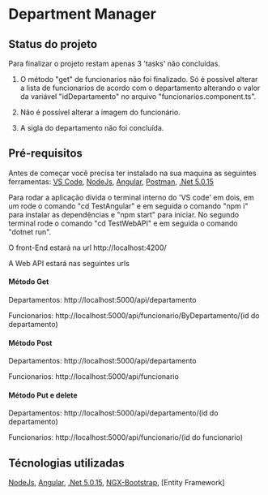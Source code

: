# Department Manager

## Status do projeto
Para finalizar o projeto restam apenas 3 'tasks' não concluídas.
 
1. O método "get" de funcionarios não foi finalizado. Só é possível alterar a lista de funcionarios de acordo com o departamento alterando o valor da variável "idDepartamento" no arquivo "funcionarios.component.ts".

2. Não é possível alterar a imagem do funcionário.

3. A sigla do departamento não foi concluída.



## Pré-requisitos

Antes de começar você precisa ter instalado na sua maquina as seguintes ferramentas: 
[VS Code](https://code.visualstudio.com/), [NodeJs](https://nodejs.org/en/), [Angular](https://angular.io/), [Postman](https://www.postman.com/), [.Net 5.0.15](https://dotnet.microsoft.com/en-us/download/dotnet/5.0)

Para rodar a aplicação divida o terminal interno do 'VS code' em dois, em um rode o comando "cd TestAngular" e em seguida o comando "npm i" para instalar as dependências e "npm start" para iniciar. No segundo terminal rode o comando "cd TestWebAPI" e em seguida o comando "dotnet run".

O front-End estará na url http://localhost:4200/

A Web API estará nas seguintes urls

#### Método Get

Departamentos: http://localhost:5000/api/departamento

Funcionarios: http://localhost:5000/api/funcionario/ByDepartamento/(id do departamento)

#### Método Post

Departamentos: http://localhost:5000/api/departamento

Funcionarios: http://localhost:5000/api/funcionario

#### Método Put e delete

Departamentos: http://localhost:5000/api/departamento/(id do departamento)

Funcionarios: http://localhost:5000/api/funcionario/(id do funcionario)


## Técnologias utilizadas

[NodeJs](https://nodejs.org/en/), [Angular](https://angular.io/), [.Net 5.0.15](https://dotnet.microsoft.com/en-us/download/dotnet/5.0), [NGX-Bootstrap](https://valor-software.com/ngx-bootstrap/#/), [Entity Framework]

